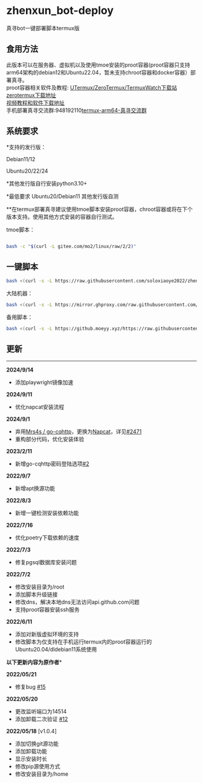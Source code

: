 # zhenxun_bot-deploy
 真寻bot一键部署脚本termux版
## 食用方法  
此版本可以在服务器、虚拟机以及使用tmoe安装的proot容器(proot容器只支持arm64架构的debian12和Ubuntu22.04，暂未支持chroot容器和docker容器）部署真寻。  
proot容器相关软件及教程:
[UTermux/ZeroTermux/TermuxWatch下载站](https://blog.utermux.dev/ut/download.html)  
[zerotermux下载地址](https://d.icdown.club/repository/main/ZeroTermux/ZeroTermux%20-0.118.21.apk)  
[视频教程和软件下载地址](http://zf.xiaoye.ink:8090/1/%E8%A7%86%E9%A2%91)  
手机部署真寻交流群:948192110[termux-arm64-真寻交流群](https://jq.qq.com/?_wv=1027&k=rMWrhoIt)

## 系统要求

*支持的发行版：

Debian11/12

Ubuntu20/22/24

*其他发行版自行安装python3.10+

*最低要求 Ubuntu20/Debian11  其他发行版自测

**在termux部署真寻建议使用tmoe脚本安装proot容器，chroot容器或将在下个版本支持。使用其他方式安装的容器自行测试。

tmoe脚本：
```bash

bash -c "$(curl -L gitee.com/mo2/linux/raw/2/2)"

```

## 一键脚本
```bash
bash <(curl -s -L https://raw.githubusercontent.com/soloxiaoye2022/zhenxun_bot-deploy/main/install.sh)
```
大陆机器：
```bash
bash <(curl -s -L https://mirror.ghproxy.com/raw.githubusercontent.com/soloxiaoye2022/zhenxun_bot-deploy/main/install.sh)
```
备用脚本：
```bash
bash <(curl -s -L https://github.moeyy.xyz/https://raw.githubusercontent.com/soloxiaoye2022/zhenxun_bot-deploy/main/install.sh)
```
## 更新

****

**2024/9/14**

* 添加playwright镜像加速

**2024/9/11**

* 优化napcat安装流程

**2024/9/1**

* 弃用[Mrs4s / go-cqhttp](https://github.com/Mrs4s/go-cqhttp)，更换为[Napcat](https://github.com/NapNeko/NapCatQQ)，详见[#2471](https://github.com/Mrs4s/go-cqhttp/issues/2471)
* 重构部分代码，优化安装体验

**2023/2/11**

* 新增go-cqhttp密码登陆选项[#2](https://github.com/soloxiaoye2022/zhenxun_bot-deploy/issues/2)

**2022/9/7**

* 新增apt换源功能

**2022/8/3**

* 新增一键检测安装依赖功能

**2022/7/16**

* 优化poetry下载依赖的速度

**2022/7/3**

* 修复pgsql数据库安装问题

**2022/7/2**

* 修改安装目录为/root 
* 添加脚本升级链接
* 修改dns，解决本地dns无法访问api.github.com问题
* 支持proot容器安装ssh服务

**2022/6/11**

* 添加对新版虚拟环境的支持
* 修改脚本为仅支持在手机运行termux内的proot容器运行的Ubuntu20.04/dldebian11系统使用

****以下更新内容为原作者*****

**2022/05/21**

* 修复bug [#15](https://github.com/zhenxun-org/zhenxun_bot-deploy/issues/15)

**2022/05/20**

* 更改监听端口为14514
* 添加卸载二次验证 [#12](https://github.com/zhenxun-org/zhenxun_bot-deploy/issues/12)

**2022/05/18** [v1.0.4]

* 添加切换git源功能
* 添加卸载功能
* 显示安装时长
* 修改pip源使用方式
* 修改安装目录为/home
